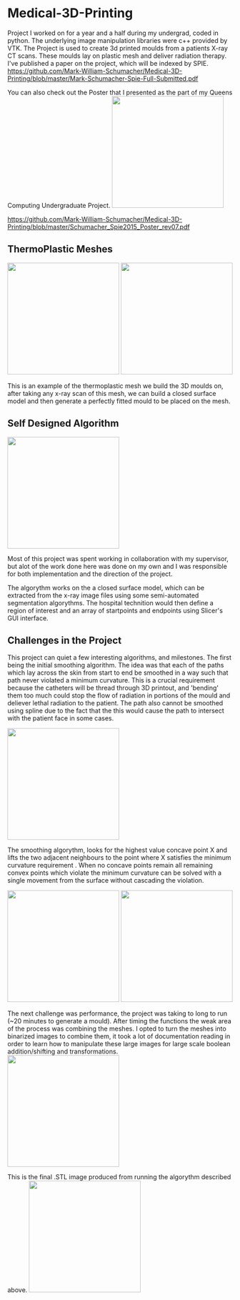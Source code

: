 # Medical-3D-Printing
Project I worked on for a year and a half during my undergrad, coded in python. The underlying image manipulation libraries were c++ provided by VTK.  The Project is used to create 3d printed moulds from a patients X-ray CT scans. These moulds lay on plastic mesh and deliver radiation therapy. I've published a paper on the project, which will be indexed by SPIE. https://github.com/Mark-William-Schumacher/Medical-3D-Printing/blob/master/Mark-Schumacher-Spie-Full-Submitted.pdf

You can also check out the Poster that I presented as the part of my Queens Computing Undergraduate Project.
<img src="https://github.com/Mark-William-Schumacher/Medical-3D-Printing/blob/master/IMG_0100_2.jpg" height=250px>

https://github.com/Mark-William-Schumacher/Medical-3D-Printing/blob/master/Schumacher_Spie2015_Poster_rev07.pdf



## ThermoPlastic Meshes
<img src="https://raw.githubusercontent.com/Mark-William-Schumacher/Medical-3D-Printing/master/HDRMask/Pictures/3DModel.jpg" height=250px >   <img src="https://raw.githubusercontent.com/Mark-William-Schumacher/Medical-3D-Printing/master/HDRMask/Pictures/IMG_20150215_171654.jpg" height=250px>

This is an example of the thermoplastic mesh we build the 3D moulds on, after taking any x-ray scan of this mesh, we can build a closed surface model and then generate a perfectly fitted mould to be placed on the mesh.

## Self Designed Algorithm

<img src="https://github.com/Mark-William-Schumacher/Medical-3D-Printing/blob/master/HDRMask/Pictures/Inputs2.gif" height=250px align="center">

Most of this project was spent working in collaboration with my supervisor, but alot of the work done here was done on my own and I was responsible for both implementation and the direction of the project.

The algorythm works on the a closed surface model, which can be extracted from the x-ray image files using some semi-automated segmentation algorythms. The hospital technition would then define a region of interest and an array of startpoints and endpoints using Slicer's GUI interface. 

## Challenges in the Project

This project can quiet a few interesting algorithms, and milestones. The first being the initial smoothing algorithm. The idea was that each of the paths which lay across the skin from start to end be smoothed in a way such that path never violated a minimum curvature. This is a crucial requirement because the catheters will be thread through 3D printout, and 'bending' them too much could stop the flow of radiation in portions of the mould and deliever lethal radiation to the patient.  The path also cannot be smoothed using spline due to the fact that the this would cause the path to intersect with the patient face in some cases. 

<img src="https://github.com/Mark-William-Schumacher/Medical-3D-Printing/blob/master/HDRMask/Pictures/smoothingAlpha.PNG" height=250px>

The smoothing algorythm, looks for the highest value concave point X and lifts the two adjacent neighbours to the point where X satisfies the minimum curvature requirement . When no concave points remain all remaining convex points which violate the minimum curvature can be solved with a single movement from the surface without cascading the violation. 

<img src="https://github.com/Mark-William-Schumacher/Medical-3D-Printing/blob/master/HDRMask/Pictures/idea.PNG" height=250px>       <img src="https://raw.githubusercontent.com/Mark-William-Schumacher/Medical-3D-Printing/master/HDRMask/Pictures/Creating%20The%20X-Area(Part1).PNG" height=250px>

The next challenge was performance, the project was taking to long to run (~20 minutes to generate a mould). After timing the functions the weak area of the process was combining the meshes. I opted to turn the meshes into binarized images to combine them, it took a lot of documentation reading in order to learn how to manipulate these large images for large scale boolean addition/shifting and transformations.  
<img src="https://raw.githubusercontent.com/Mark-William-Schumacher/Medical-3D-Printing/master/HDRMask/Pictures/programming.PNG" height=250px>

This is the final .STL image produced from running the algorythm described above. 
<img src="https://github.com/Mark-William-Schumacher/Medical-3D-Printing/blob/master/HDRMask/Pictures/finishedMould2.gif" height=250px>
